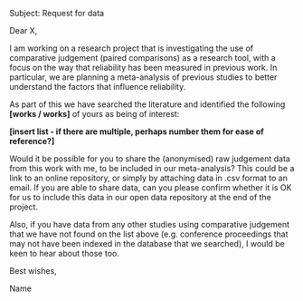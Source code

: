Subject: Request for data

Dear X,

I am working on a research project that is investigating the use of comparative judgement (paired comparisons) as a research tool, with a focus on the way that reliability has been measured in previous work. In particular, we are planning a meta-analysis of previous studies to better understand the factors that influence reliability.

As part of this we have searched the literature and identified the following **[works / works]** of yours as being of interest:

**[insert list - if there are multiple, perhaps number them for ease of reference?]**

Would it be possible for you to share the (anonymised) raw judgement data from this work with me, to be included in our meta-analysis? This could be a link to an online repository, or simply by attaching data in .csv format to an email. If you are able to share data, can you please confirm whether it is OK for us to include this data in our open data repository at the end of the project.

Also, if you have data from any other studies using comparative judgement that we have not found on the list above (e.g. conference proceedings that may not have been indexed in the database that we searched), I would be keen to hear about those too.

Best wishes,

Name
